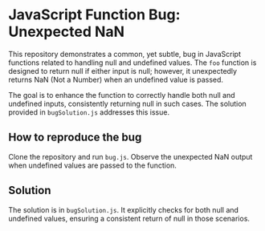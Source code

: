 # JavaScript Function Bug: Unexpected NaN

This repository demonstrates a common, yet subtle, bug in JavaScript functions related to handling null and undefined values. The `foo` function is designed to return null if either input is null; however, it unexpectedly returns NaN (Not a Number) when an undefined value is passed.

The goal is to enhance the function to correctly handle both null and undefined inputs, consistently returning null in such cases.  The solution provided in `bugSolution.js` addresses this issue.

## How to reproduce the bug

Clone the repository and run `bug.js`. Observe the unexpected NaN output when undefined values are passed to the function.

## Solution

The solution is in `bugSolution.js`. It explicitly checks for both null and undefined values, ensuring a consistent return of null in those scenarios.